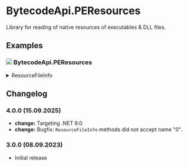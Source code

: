 # BytecodeApi.PEResources

Library for reading of native resources of executables & DLL files.

## Examples

### ![](http://bytecode77.com/public/vs/namespace.png) BytecodeApi.PEResources

<details>
<summary>ResourceFileInfo</summary>

A `ResourceFileInfo` represents an executable or DLL file that contains resources.

```
ResourceFileInfo resourceFile = new(@"C:\Windows\explorer.exe");

// Retrieve resource as byte[]:
byte[] rcData1 = resourceFile.GetResource(ResourceType.RCData, 101);

// Retrieve icon groups:
int[] iconNames = resourceFile.GetGroupIconResourceNames();
Icon[] icons = iconNames.Select(name => resourceFile.GetGroupIconResource(name)).ToArray();
```

Modify the resources of the file:

```
// Change executable icon:
resourceFile.ChangeIcon(new Icon(@"C:\path\to\icon.ico"));

// Strip all resources:
resourceFile.DeleteResources();
```
</details>

## Changelog

### 4.0.0 (15.09.2025)

* **change:** Targeting .NET 9.0
* **change:** Bugfix: `ResourceFileInfo` methods did not accept name "0".

### 3.0.0 (08.09.2023)

* Initial release
